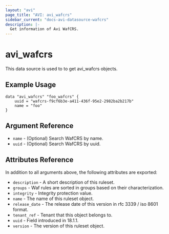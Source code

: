```yaml
---
layout: "avi"
page_title: "AVI: avi_wafcrs"
sidebar_current: "docs-avi-datasource-wafcrs"
description: |-
  Get information of Avi WafCRS.
---
```


# avi_wafcrs

This data source is used to to get avi_wafcrs objects.

## Example Usage

```hcl
data "avi_wafcrs" "foo_wafcrs" {
    uuid = "wafcrs-f9cf6b3e-a411-436f-95e2-2982ba2b217b"
    name = "foo"
}
```

## Argument Reference

* `name` - (Optional) Search WafCRS by name.
* `uuid` - (Optional) Search WafCRS by uuid.

## Attributes Reference

In addition to all arguments above, the following attributes are exported:

* `description` - A short description of this ruleset.
* `groups` - Waf rules are sorted in groups based on their characterization.
* `integrity` - Integrity protection value.
* `name` - The name of this ruleset object.
* `release_date` - The release date of this version in rfc 3339 / iso 8601 format.
* `tenant_ref` - Tenant that this object belongs to.
* `uuid` - Field introduced in 18.1.1.
* `version` - The version of this ruleset object.

